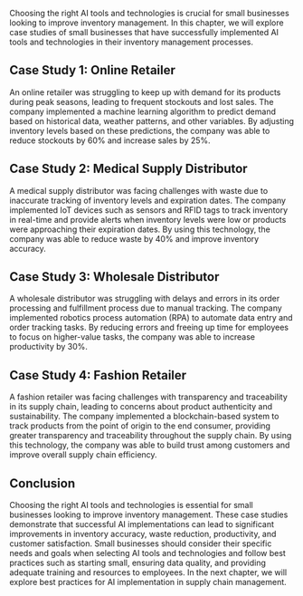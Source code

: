 
Choosing the right AI tools and technologies is crucial for small businesses looking to improve inventory management. In this chapter, we will explore case studies of small businesses that have successfully implemented AI tools and technologies in their inventory management processes.

Case Study 1: Online Retailer
-----------------------------

An online retailer was struggling to keep up with demand for its products during peak seasons, leading to frequent stockouts and lost sales. The company implemented a machine learning algorithm to predict demand based on historical data, weather patterns, and other variables. By adjusting inventory levels based on these predictions, the company was able to reduce stockouts by 60% and increase sales by 25%.

Case Study 2: Medical Supply Distributor
----------------------------------------

A medical supply distributor was facing challenges with waste due to inaccurate tracking of inventory levels and expiration dates. The company implemented IoT devices such as sensors and RFID tags to track inventory in real-time and provide alerts when inventory levels were low or products were approaching their expiration dates. By using this technology, the company was able to reduce waste by 40% and improve inventory accuracy.

Case Study 3: Wholesale Distributor
-----------------------------------

A wholesale distributor was struggling with delays and errors in its order processing and fulfillment process due to manual tracking. The company implemented robotics process automation (RPA) to automate data entry and order tracking tasks. By reducing errors and freeing up time for employees to focus on higher-value tasks, the company was able to increase productivity by 30%.

Case Study 4: Fashion Retailer
------------------------------

A fashion retailer was facing challenges with transparency and traceability in its supply chain, leading to concerns about product authenticity and sustainability. The company implemented a blockchain-based system to track products from the point of origin to the end consumer, providing greater transparency and traceability throughout the supply chain. By using this technology, the company was able to build trust among customers and improve overall supply chain efficiency.

Conclusion
----------

Choosing the right AI tools and technologies is essential for small businesses looking to improve inventory management. These case studies demonstrate that successful AI implementations can lead to significant improvements in inventory accuracy, waste reduction, productivity, and customer satisfaction. Small businesses should consider their specific needs and goals when selecting AI tools and technologies and follow best practices such as starting small, ensuring data quality, and providing adequate training and resources to employees. In the next chapter, we will explore best practices for AI implementation in supply chain management.
